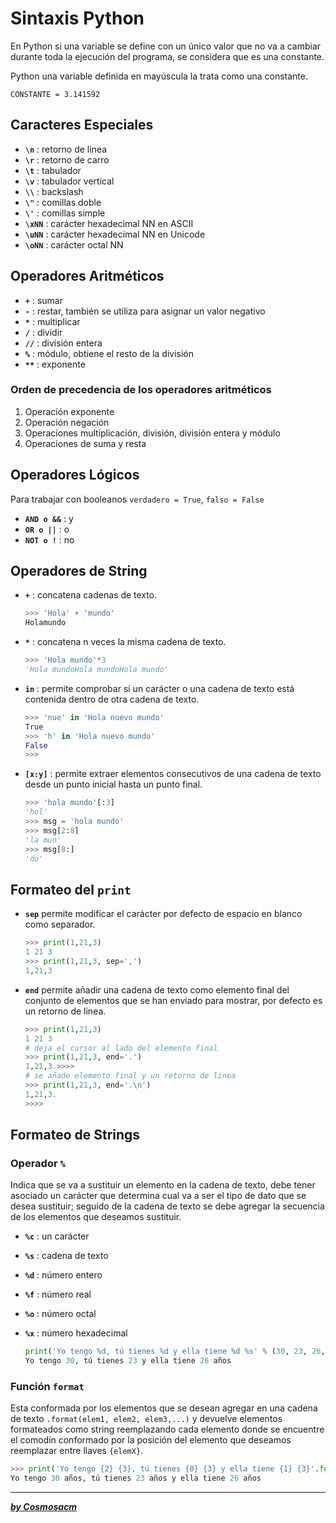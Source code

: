 # **Sintaxis Python**  

En Python si una variable se define con un único valor que no va a cambiar durante toda la ejecución del programa, se considera que es una constante.  

Python una variable definida en mayúscula la trata como una constante.  

    CONSTANTE = 3.141592

## **Caracteres Especiales**  

* **`\n`** : retorno de linea  
* **`\r`** : retorno de carro  
* **`\t`** : tabulador  
* **`\v`** : tabulador vertical  
* **`\\`** : backslash  
* **`\"`** : comillas doble  
* **`\'`** : comillas simple  
* **`\xNN`** : carácter hexadecimal NN en ASCII  
* **`\uNN`** : carácter hexadecimal NN en Unicode  
* **`\oNN`** : carácter octal NN  

## **Operadores Aritméticos**  

* **`+`** : sumar  
* **`-`** : restar, también se utiliza para asignar un valor negativo  
* **`*`** : multiplicar  
* **`/`** : dividir  
* **`//`** : división entera  
* **`%`** : módulo, obtiene el resto de la división  
* **`**`** : exponente  

### Orden de precedencia de los operadores aritméticos  

1. Operación exponente  
2. Operación negación  
3. Operaciones multiplicación, división, división entera y módulo  
4. Operaciones de suma y resta

## **Operadores Lógicos**  

Para trabajar con booleanos `verdadero = True`, `falso = False`  

* **`AND o &&`** : y  
* **`OR o ||`** : o  
* **`NOT o !`** : no  

## **Operadores de String**  

* **`+`** : concatena cadenas de texto.  

    ```python
    >>> 'Hola' + 'mundo'  
    Holamundo  
    ```  

* **`*`** : concatena n veces la misma cadena de texto.  

  ```python
  >>> 'Hola mundo'*3
  'Hola mundoHola mundoHola mundo'
  ```

* **`in`** : permite comprobar si un carácter o una cadena de texto está contenida dentro de otra cadena de texto.  

  ```python
  >>> 'nue' in 'Hola nuevo mundo'
  True
  >>> 'h' in 'Hola nuevo mundo'
  False
  >>> 
  ```

* **`[x:y]`** : permite extraer elementos consecutivos de una cadena de texto desde un punto inicial hasta un punto final.  

  ```python
  >>> 'hola mundo'[:3]
  'hol'
  >>> msg = 'hola mundo'
  >>> msg[2:8]
  'la mun'
  >>> msg[8:]
  'do'
  ```

## **Formateo del `print`**  

* **`sep`** permite modificar el carácter por defecto de espacio en blanco como separador.  

  ```python
  >>> print(1,21,3)
  1 21 3
  >>> print(1,21,3, sep=',')
  1,21,3
  ```

* **`end`** permite añadir una cadena de texto como elemento final del conjunto de elementos que se han enviado para mostrar, por defecto es un retorno de linea.  

  ```python
  >>> print(1,21,3)
  1 21 3
  # deja el cursor al lado del elemento final
  >>> print(1,21,3, end='.')
  1,21,3.>>>>
  # se añade elemento final y un retorno de linea
  >>> print(1,21,3, end='.\n')
  1,21,3.
  >>>>
  ```  

## **Formateo de Strings**  

### **Operador `%`**  

Indica que se va a sustituir un elemento en la cadena de texto, debe tener asociado un carácter que determina cual va a ser el tipo de dato que se desea sustituir; seguido de la cadena de texto se debe agregar la secuencia de los elementos que deseamos sustituir.  

* **`%c`** : un carácter  
* **`%s`** : cadena de texto  
* **`%d`** : número entero  
* **`%f`** : número real  
* **`%o`** : número octal  
* **`%x`** : número hexadecimal  

  ```python
  print('Yo tengo %d, tú tienes %d y ella tiene %d %s' % (30, 23, 26, 'años'))
  Yo tengo 30, tú tienes 23 y ella tiene 26 años
  ```

### **Función `format`**  

Esta conformada por los elementos que se desean agregar en una cadena de texto `.format(elem1, elem2, elem3,...)` y devuelve elementos formateados como string reemplazando cada elemento donde se encuentre el comodín conformado por la posición del elemento que deseamos reemplazar entre llaves `{elemX}`.  

```python
>>> print('Yo tengo {2} {3}, tú tienes {0} {3} y ella tiene {1} {3}'.format(23, 26, 30, 'años'))
Yo tengo 30 años, tú tienes 23 años y ella tiene 26 años
```

---  

***[by Cosmosacm](https://cosmosacm.github.io/)***  
